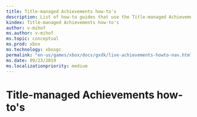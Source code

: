 ```yaml
---
title: Title-managed Achievements how-to's
description: List of how-to guides that use the Title-managed Achievements API.
kindex: Title-managed Achievements how-to's
author: v-mihof
ms.author: v-mihof
ms.topic: conceptual
ms.prod: xbox
ms.technology: xboxgc
permalink: "en-us/games/xbox/docs/gxdk/live-achievements-howto-nav.html"
ms.date: 09/23/2019
ms.localizationpriority: medium
---
```


# Title-managed Achievements how-to's

